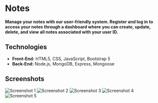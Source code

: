 # Notes

**Manage your notes with our user-friendly system. Register and log in to access your notes through a dashboard where you can create, update, delete, and view all notes associated with your user ID.**

## Technologies

- **Front-End:** HTML5, CSS, JavaScript, Bootstrap 5
- **Back-End:** Node.js, MongoDB, Express, Mongoose

## Screenshots

![Screenshot 1](https://user-images.githubusercontent.com/110486605/233801304-9992dbbd-6dd4-413e-88f5-0c3792d6041c.png)
![Screenshot 2](https://user-images.githubusercontent.com/110486605/233801305-8f8e5733-b93c-4246-ab38-3016598b0725.png)
![Screenshot 3](https://user-images.githubusercontent.com/110486605/233801308-051944c1-a35f-43c7-a8ea-60fe905d006c.png)
![Screenshot 4](https://user-images.githubusercontent.com/110486605/233801311-615af320-7895-4092-aeae-0376927a43be.png)
![Screenshot 5](https://user-images.githubusercontent.com/110486605/233801433-33a42555-e7a2-4218-97c8-4477480a5403.png)




